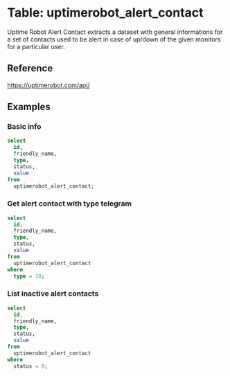 # Table: uptimerobot_alert_contact

Uptime Robot Alert Contact extracts a dataset with general informations for a set of contacts used to be alert in case of up/down of the given monitors for a particular user.

## Reference

https://uptimerobot.com/api/

## Examples

### Basic info

```sql
select
  id,
  friendly_name,
  type,
  status,
  value
from
  uptimerobot_alert_contact;
```

### Get alert contact with type telegram

```sql
select
  id,
  friendly_name,
  type,
  status,
  value
from
  uptimerobot_alert_contact
where
  type = 18;
```

### List inactive alert contacts

```sql
select
  id,
  friendly_name,
  type,
  status,
  value
from
  uptimerobot_alert_contact
where
  status = 0;
```
